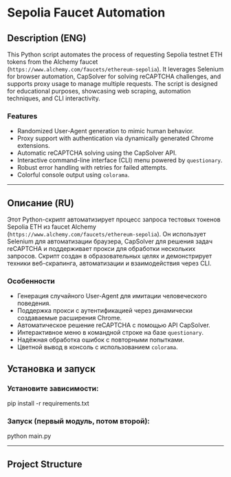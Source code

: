 # Sepolia Faucet Automation

## Description (ENG)
This Python script automates the process of requesting Sepolia testnet ETH tokens from the Alchemy faucet (`https://www.alchemy.com/faucets/ethereum-sepolia`). It leverages Selenium for browser automation, CapSolver for solving reCAPTCHA challenges, and supports proxy usage to manage multiple requests. The script is designed for educational purposes, showcasing web scraping, automation techniques, and CLI interactivity.

### Features
- Randomized User-Agent generation to mimic human behavior.
- Proxy support with authentication via dynamically generated Chrome extensions.
- Automatic reCAPTCHA solving using the CapSolver API.
- Interactive command-line interface (CLI) menu powered by `questionary`.
- Robust error handling with retries for failed attempts.
- Colorful console output using `colorama`.

---

## Описание (RU)
Этот Python-скрипт автоматизирует процесс запроса тестовых токенов Sepolia ETH из faucet Alchemy (`https://www.alchemy.com/faucets/ethereum-sepolia`). Он использует Selenium для автоматизации браузера, CapSolver для решения задач reCAPTCHA и поддерживает прокси для обработки нескольких запросов. Скрипт создан в образовательных целях и демонстрирует техники веб-скрапинга, автоматизации и взаимодействия через CLI.

### Особенности
- Генерация случайного User-Agent для имитации человеческого поведения.
- Поддержка прокси с аутентификацией через динамически создаваемые расширения Chrome.
- Автоматическое решение reCAPTCHA с помощью API CapSolver.
- Интерактивное меню в командной строке на базе `questionary`.
- Надёжная обработка ошибок с повторными попытками.
- Цветной вывод в консоль с использованием `colorama`.

## Установка и запуск
### Установите зависимости:
pip install -r requirements.txt
### Запуск (первый модуль, потом второй):
python main.py

---

## Project Structure
